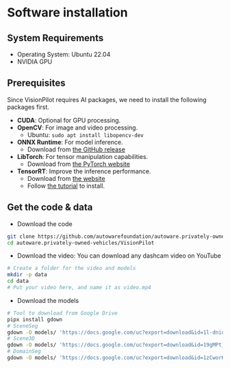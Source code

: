 # Software installation

## System Requirements

* Operating System: Ubuntu 22.04
* NVIDIA GPU

## Prerequisites

Since VisionPilot requires AI packages, we need to install the following packages first.

* **CUDA**: Optional for GPU processing.
* **OpenCV**: For image and video processing.
    * Ubuntu: `sudo apt install libopencv-dev`
* **ONNX Runtime**: For model inference.
    * Download from [the GitHub release](https://github.com/microsoft/onnxruntime/releases)
* **LibTorch**: For tensor manipulation capabilities.
    * Download from [the PyTorch website](https://pytorch.org/get-started/locally/)
* **TensorRT**: Improve the inference performance.
    * Download from [the website](https://developer.nvidia.com/tensorrt)
    * Follow [the tutorial](https://docs.nvidia.com/deeplearning/tensorrt/latest/installing-tensorrt/installing.html) to install.

## Get the code & data

* Download the code

```bash
git clone https://github.com/autowarefoundation/autoware.privately-owned-vehicles.git
cd autoware.privately-owned-vehicles/VisionPilot
```

* Download the video: You can download any dashcam video on YouTube

```bash
# Create a folder for the video and models
mkdir -p data
cd data
# Put your video here, and name it as video.mp4
```

* Download the models

```bash
# Tool to download from Google Drive
pipx install gdown
# SceneSeg
gdown -O models/ 'https://docs.google.com/uc?export=download&id=1l-dniunvYyFKvLD7k16Png3AsVTuMl9f'
# Scene3D
gdown -O models/ 'https://docs.google.com/uc?export=download&id=19gMPt_1z4eujo4jm5XKuH-8eafh-wJC6'
# DomainSeg
gdown -O models/ 'https://docs.google.com/uc?export=download&id=1zCworKw4aQ9_hDBkHfj1-sXitAAebl5Y'
```
